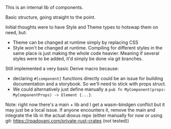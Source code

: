 This is an internal lib of components.

Basic structure, going straight to the point.

Initial thoughts were to have Style and Theme types to hotswap them on need, but:
- Theme can be changed at runtime simply by replacing CSS
- Style won't be changed at runtime. Compiling for different styles in the same place is just making the whole code heavier.
Meaning if several styles were to be added, it'd simply be done via git branches.

Still implemented a very basic Derive macro because:
- declaring `#[component]` functions directly could be an issue for building documentation and a storybook. So we'll need to stick with props struct.
- We could alternatively just define manually a `pub fn MyComponent(props: MyComponentProps) -> Element {...}`.

Note: right now there's a main + lib and I get a wasm-bindgen conflict but it may just be a local issue. If anyone encounters it, remove the main and integrate the lib in the actual dioxus repo (either manually for now or using git: https://rpadovani.com/private-rust-crates (not tested))
